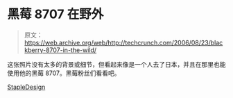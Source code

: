 # 黑莓 8707 在野外

> 原文：<https://web.archive.org/web/http://techcrunch.com/2006/08/23/blackberry-8707-in-the-wild/>

这张照片没有太多的背景或细节，但看起来像是一个人去了日本，并且在那里也能使用他的黑莓 8707。黑莓粉丝们看看吧。

[StapleDesign](https://web.archive.org/web/20140530110703/http://www.stapledesign.com/jeffstaple/2006/08/jp1.html)